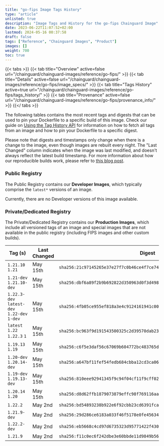 ```yaml
---
title: "go-fips Image Tags History"
type: "article"
unlisted: true
description: "Image Tags and History for the go-fips Chainguard Image"
date: 2023-06-22T11:07:52+02:00
lastmod: 2024-05-16 00:37:58
draft: false
tags: ["Reference", "Chainguard Images", "Product"]
images: []
weight: 700
toc: true
---
```


{{< tabs >}}
{{< tab title="Overview" active=false url="/chainguard/chainguard-images/reference/go-fips/" >}}
{{< tab title="Details" active=false url="/chainguard/chainguard-images/reference/go-fips/image_specs/" >}}
{{< tab title="Tags History" active=true url="/chainguard/chainguard-images/reference/go-fips/tags_history/" >}}
{{< tab title="Provenance" active=false url="/chainguard/chainguard-images/reference/go-fips/provenance_info/" >}}
{{</ tabs >}}

The following tables contains the most recent tags and digests that can be used to pin your Dockerfile to a specific build of this image. Check our guide on [Using the Tag History API](/chainguard/chainguard-images/using-the-tag-history-api/) for information on how to fetch all tags from an image and how to pin your Dockerfile to a specific digest.

Please note that digests and timestamps only change when there is a change to the image, even though images are rebuilt every night. The "Last Changed" column indicates when the image was last modified, and doesn't always reflect the latest build timestamp. For more information about how our reproducible builds work, please refer to [this blog post](https://www.chainguard.dev/unchained/reproducing-chainguards-reproducible-image-builds).

### Public Registry
The Public Registry contains our **Developer Images**, which typically comprise the `latest*` versions of an image.

Currently, there are no Developer versions of this image available.

### Private/Dedicated Registry
The Private/Dedicated Registry contains our **Production Images**, which include all versioned tags of an image and special images that are not available in the public registry (including FIPS images and other custom builds).

| Tag (s)                                       | Last Changed | Digest                                                                    |
|-----------------------------------------------|--------------|---------------------------------------------------------------------------|
|  `1.21.10` `1.21`                             | May 15th     | `sha256:21c97145265e37e27f7c0b46ce4f7ce742ea6f0767c94ea6e188687a2f18c9be` |
|  `1.21-dev` `1.21.10-dev`                     | May 15th     | `sha256:dbf6a89f2b9b692822d350963d0f3d498c1771aee883e0a2259b0b54496ffd5a` |
|  `1.22.3-dev` `latest-dev` `1.22-dev` `1-dev` | May 15th     | `sha256:4fb05ce955ef818a3e4c9124161941c00eb924981e6c823d4a13030a3ca14bc3` |
|  `latest` `1.22` `1.22.3` `1`                 | May 15th     | `sha256:bc963f9d191543500325c2d39570dab237a717074340f14ecf8ec20e2bac3ef9` |
|  `1.19.13` `1.19`                             | May 15th     | `sha256:c6f5e3daf56c67069b604772bc483765d37912c4478cdfd20d7e0fdb65efe388` |
|  `1.20-dev` `1.20.14-dev`                     | May 15th     | `sha256:a647bf11fef54fedb684cbba12cd3ca060f07660782d100c83c8eb9b3a54f137` |
|  `1.19-dev` `1.19.13-dev`                     | May 15th     | `sha256:810eee92941345f9c94f04cf11f9cff029b4c54207baba7fc4f6b14a17a57d90` |
|  `1.20.14` `1.20`                             | May 15th     | `sha256:d8d62ffb1879073879effc98f769116aaeed8357b31ce2f97787333315078b7d` |
|  `1.22.2`                                     | May 2nd      | `sha256:bd54893238b922e6f92cbb23cd6391fcac28b0dceb54bba0504df0bb71cea875` |
|  `1.21.9-dev`                                 | May 2nd      | `sha256:29d286ce6183a033f46f5178e0fe456347429c264f1a86bb35ce36c04f9bc832` |
|  `1.22.2-dev`                                 | May 2nd      | `sha256:eb5668c4cd97d6735323d95771422f430e6aa09803963e80a536a3cde44c7435` |
|  `1.21.9`                                     | May 2nd      | `sha256:f11c0ec6f242dbe3e60bbde11d9849b569799a42fd1df5946a18b761611e03a9` |

